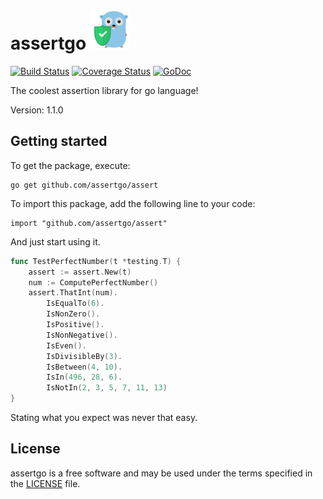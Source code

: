 assertgo ![](https://raw.githubusercontent.com/assertgo/icon/master/assertgo_64.png)
====================================================================================

[![Build Status](https://travis-ci.org/assertgo/assert.svg?branch=develop)](https://travis-ci.org/assertgo/assert)
[![Coverage Status](https://img.shields.io/coveralls/assertgo/assert.svg)](https://coveralls.io/r/assertgo/assert)
[![GoDoc](https://godoc.org/github.com/assertgo/assert?status.svg)](https://godoc.org/github.com/assertgo/assert)

The coolest assertion library for go language!

Version: 1.1.0

Getting started
---------------

To get the package, execute:

	go get github.com/assertgo/assert

To import this package, add the following line to your code:

	import "github.com/assertgo/assert"

And just start using it.

```go
func TestPerfectNumber(t *testing.T) {
	assert := assert.New(t)
	num := ComputePerfectNumber()
	assert.ThatInt(num).
		IsEqualTo(6).
		IsNonZero().
		IsPositive().
		IsNonNegative().
		IsEven().
		IsDivisibleBy(3).
		IsBetween(4, 10).
		IsIn(496, 28, 6).
		IsNotIn(2, 3, 5, 7, 11, 13)
}
```

Stating what you expect was never that easy.

License
-------

assertgo is a free software and may be used under the terms specified in the [LICENSE](LICENSE) file.
